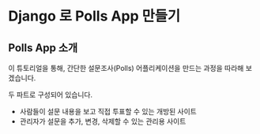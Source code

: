 # Django 로 Polls App 만들기

## Polls App 소개
이 튜토리얼을 통해, 간단한 설문조사(Polls) 어플리케이션을 만드는 과정을 따라해 보겠습니다.

두 파트로 구성되어 있습니다.

- 사람들이 설문 내용을 보고 직접 투표할 수 있는 개방된 사이트  
- 관리자가 설문을 추가, 변경, 삭제할 수 있는 관리용 사이트  

